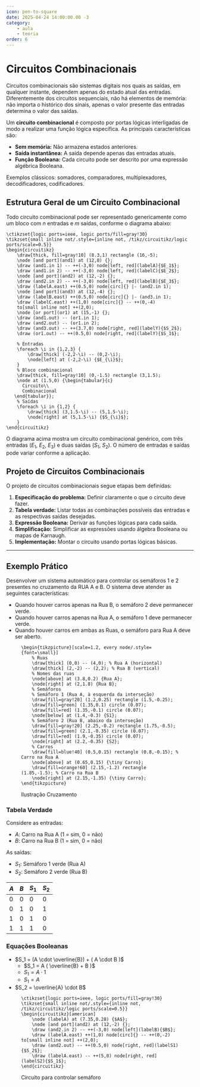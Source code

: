 ```yaml
---
icon: pen-to-square  
date: 2025-04-24 14:00:00.00 -3
category:
    - aula
    - teoria
order: 6
---
```


# Circuitos Combinacionais

Circuitos combinacionais são sistemas digitais nos quais as saídas, em qualquer instante, dependem apenas do estado atual das entradas. Diferentemente dos circuitos sequenciais, não há elementos de memória: não importa o histórico dos sinais, apenas o valor presente das entradas determina o valor das saídas.

Um **circuito combinacional** é composto por portas lógicas interligadas de modo a realizar uma função lógica específica. As principais características são:

- **Sem memória:** Não armazena estados anteriores.
- **Saída instantânea:** A saída depende apenas das entradas atuais.
- **Função Booleana:** Cada circuito pode ser descrito por uma expressão algébrica Booleana.

Exemplos clássicos: somadores, comparadores, multiplexadores, decodificadores, codificadores.

## Estrutura Geral de um Circuito Combinacional

Todo circuito combinacional pode ser representado genericamente como um bloco com $n$ entradas e $m$ saídas, conforme o diagrama abaixo:

```upmath
\ctikzset{logic ports=ieee, logic ports/fill=gray!30}
\tikzset{small inline not/.style={inline not, /tikz/circuitikz/logic ports/scale=0.5}}
\begin{circuitikz}
    \draw[thick, fill=gray!10] (8.3,1) rectangle (16,-5);
    \node [and port](and1) at (12,0) {};
    \draw (and1.in 1) -- ++(-3,0) node[left, red](labelA){$E_1$};
    \draw (and1.in 2) -- ++(-3,0) node[left, red](labelC){$E_2$};
    \node [and port](and2) at (12,-2) {};
    \draw (and2.in 2) -- ++(-3,0) node[left, red](labelB){$E_3$};
    \draw (labelA.east) ++(0.5,0) node[circ]{} |- (and2.in 1);
    \node [and port](and3) at (12,-4) {};
    \draw (labelB.east) ++(0.5,0) node[circ]{} |- (and3.in 1);
    \draw (labelC.east) ++(1,0) node[circ]{} -- ++(0,-4)
    to[small inline not] ++(2,0);
    \node [or port](or1) at (15,-1) {};
    \draw (and1.out) -- (or1.in 1);
    \draw (and2.out) -- (or1.in 2);
    \draw (and3.out) -- ++(3.7,0) node[right, red](labelY){$S_2$};
    \draw (or1.out) -- ++(0.5,0) node[right, red](labelY){$S_1$};
    
    % Entradas
    \foreach \i in {1,2,3} {
        \draw[thick] (-2,2-\i) -- (0,2-\i);
        \node[left] at (-2,2-\i) {$E_{\i}$};
    }
    % Bloco combinacional
    \draw[thick, fill=gray!10] (0,-1.5) rectangle (3,1.5);
    \node at (1.5,0) {\begin{tabular}{c}
      Circuito\\ 
      Combinacional
   \end{tabular}};
    % Saídas
    \foreach \i in {1,2} {
        \draw[thick] (3,1.5-\i) -- (5,1.5-\i);
        \node[right] at (5,1.5-\i) {$S_{\i}$};
    }
\end{circuitikz}
```

O diagrama acima mostra um circuito combinacional genérico, com três entradas ($E_1$, $E_2$, $E_3$) e duas saídas ($S_1$, $S_2$). O número de entradas e saídas pode variar conforme a aplicação.


## Projeto de Circuitos Combinacionais

O projeto de circuitos combinacionais segue etapas bem definidas:

1. **Especificação do problema:** Definir claramente o que o circuito deve fazer.
2. **Tabela verdade:** Listar todas as combinações possíveis das entradas e as respectivas saídas desejadas.
3. **Expressão Booleana:** Derivar as funções lógicas para cada saída.
4. **Simplificação:** Simplificar as expressões usando álgebra Booleana ou mapas de Karnaugh.
5. **Implementação:** Montar o circuito usando portas lógicas básicas.

---

## Exemplo Prático

Desenvolver um sistema automático para controlar os semáforos 1 e 2 presentes no cruzamento da RUA A e B. O sistema deve atender as seguintes características:
- Quando houver carros apenas na Rua B, o semáforo 2 deve permanecer verde.
- Quando houver carros apenas na Rua A, o semáforo 1 deve permanecer verde.
- Quando houver carros em ambas as Ruas, o semáforo para Rua A deve ser aberto.

<figure>

```upmath
\begin{tikzpicture}[scale=1.2, every node/.style={font=\small}]
    % Ruas
    \draw[thick] (0,0) -- (4,0); % Rua A (horizontal)
    \draw[thick] (2,-2) -- (2,2); % Rua B (vertical)
    % Nomes das ruas
    \node[above] at (3.8,0.2) {Rua A};
    \node[right] at (2,1.8) {Rua B};
    % Semáforos
    % Semáforo 1 (Rua A, à esquerda da interseção)
    \draw[fill=gray!20] (1.2,0.25) rectangle (1.5,-0.25);
    \draw[fill=green] (1.35,0.1) circle (0.07);
    \draw[fill=red] (1.35,-0.1) circle (0.07);
    \node[below] at (1.4,-0.3) {S1};
    % Semáforo 2 (Rua B, abaixo da interseção)
    \draw[fill=gray!20] (2.25,-0.2) rectangle (1.75,-0.5);
    \draw[fill=green] (2.1,-0.35) circle (0.07);
    \draw[fill=red] (1.9,-0.35) circle (0.07);
    \node[right] at (2.2,-0.35) {S2};
    % Carros
    \draw[fill=blue!40] (0.5,0.15) rectangle (0.8,-0.15); % Carro na Rua A
    \node[above] at (0.65,0.15) {\tiny Carro};
    \draw[fill=orange!60] (2.15,-1.2) rectangle (1.85,-1.5); % Carro na Rua B
    \node[right] at (2.15,-1.35) {\tiny Carro};
\end{tikzpicture}
```

<figcaption>Ilustração Cruzamento</figcaption>
</figure>


### Tabela Verdade

Considere as entradas:
- $A$: Carro na Rua A (1 = sim, 0 = não)
- $B$: Carro na Rua B (1 = sim, 0 = não)

As saídas:
- $S_1$: Semáforo 1 verde (Rua A)
- $S_2$: Semáforo 2 verde (Rua B)

| $A$ | $B$ | $S_1$ | $S_2$ |
|-----|-----|-------|-------|
|  0  |  0  |   0   |   0   |
|  0  |  1  |   0   |   1   |
|  1  |  0  |   1   |   0   |
|  1  |  1  |   1   |   0   |

### Equações Booleanas

- $S_1 = (A \cdot \overline{B}) + ( A \cdot B )$
    - $S_1 = A ( \overline{B} + B )$
    - $S_1 = A \cdot 1$
    - $S_1 = A$
- $S_2 = \overline{A} \cdot B$

<figure>

```upmath
\ctikzset{logic ports=ieee, logic ports/fill=gray!30}
\tikzset{small inline not/.style={inline not, /tikz/circuitikz/logic ports/scale=0.5}}
\begin{circuitikz}[american]
    \node (labelA) at (7.35,0.28) {$A$};
    \node [and port](and2) at (12,-2) {};
    \draw (and2.in 2) -- ++(-3,0) node[left](labelB){$B$};
    \draw (labelA.east) ++(1,0) node[circ]{} -- ++(0,-2) to[small inline not] ++(2,0);
    \draw (and2.out) -- ++(0.5,0) node[right, red](labelS1){$S_2$};
    \draw (labelA.east) -- ++(5,0) node[right, red](labelS2){$S_1$};
\end{circuitikz}
```

<figcaption>Circuito para controlar semáforo</figcaption>

</figure>

